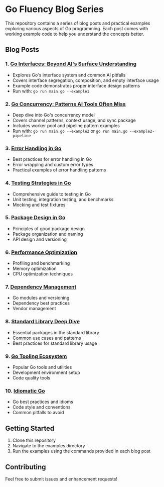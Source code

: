 # Go Fluency Blog Series

This repository contains a series of blog posts and practical examples exploring various aspects of Go programming. Each post comes with working example code to help you understand the concepts better.

## Blog Posts

### 1. [Go Interfaces: Beyond AI's Surface Understanding](docs/01-go-interfaces-and-ai.md)
- Explores Go's interface system and common AI pitfalls
- Covers interface segregation, composition, and empty interface usage
- Example code demonstrates proper interface design patterns
- Run with: `go run main.go --example1`

### 2. [Go Concurrency: Patterns AI Tools Often Miss](docs/02-concurrency-patterns.md)
- Deep dive into Go's concurrency model
- Covers channel patterns, context usage, and sync package
- Includes worker pool and pipeline pattern examples
- Run with: `go run main.go --example2` or `go run main.go --example2-pipeline`

### 3. [Error Handling in Go](docs/03-error-handling.md)
- Best practices for error handling in Go
- Error wrapping and custom error types
- Practical examples of error handling patterns

### 4. [Testing Strategies in Go](docs/04-testing-strategies.md)
- Comprehensive guide to testing in Go
- Unit testing, integration testing, and benchmarks
- Mocking and test fixtures

### 5. [Package Design in Go](docs/05-package-design.md)
- Principles of good package design
- Package organization and naming
- API design and versioning

### 6. [Performance Optimization](docs/06-performance-optimization.md)
- Profiling and benchmarking
- Memory optimization
- CPU optimization techniques

### 7. [Dependency Management](docs/07-dependency-management.md)
- Go modules and versioning
- Dependency best practices
- Vendor management

### 8. [Standard Library Deep Dive](docs/08-standard-library.md)
- Essential packages in the standard library
- Common use cases and patterns
- Best practices for standard library usage

### 9. [Go Tooling Ecosystem](docs/09-tooling-ecosystem.md)
- Popular Go tools and utilities
- Development environment setup
- Code quality tools

### 10. [Idiomatic Go](docs/10-idiomatic-go.md)
- Go best practices and idioms
- Code style and conventions
- Common pitfalls to avoid

## Getting Started

1. Clone this repository
2. Navigate to the examples directory
3. Run the examples using the commands provided in each blog post

## Contributing

Feel free to submit issues and enhancement requests! 
